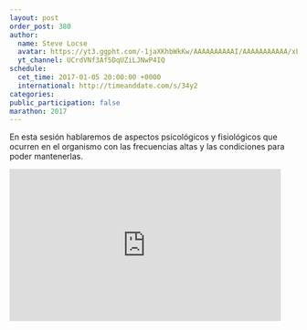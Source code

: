 ```yaml
---
layout: post
order_post: 380
author:
  name: Steve Locse
  avatar: https://yt3.ggpht.com/-1jaXKhbWkKw/AAAAAAAAAAI/AAAAAAAAAAA/xLrWHuogWfk/s88-c-k-no-mo-rj-c0xffffff/photo.jpg
  yt_channel: UCrdVNf3Af5DqUZiLJNwP4IQ
schedule:
  cet_time: 2017-01-05 20:00:00 +0000
  international: http://timeanddate.com/s/34y2
categories:
public_participation: false
marathon: 2017
---
```

En esta sesión hablaremos de aspectos psicológicos y fisiológicos que ocurren en el organismo con las frecuencias altas y las condiciones para poder mantenerlas.

<iframe width="475" height="267" src="https://www.youtube.com/embed/nS4fNk-NgeM" frameborder="0" allowfullscreen></iframe>
